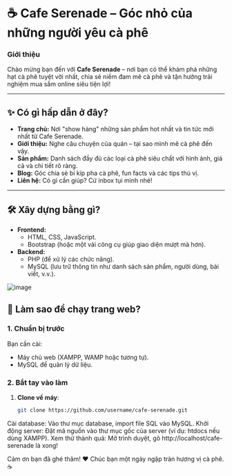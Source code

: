 # ☕ Cafe Serenade – Góc nhỏ của những người yêu cà phê

### Giới thiệu
Chào mừng bạn đến với **Cafe Serenade** – nơi bạn có thể khám phá những hạt cà phê tuyệt vời nhất, chia sẻ niềm đam mê cà phê và tận hưởng trải nghiệm mua sắm online siêu tiện lợi!  

---

## ✨ Có gì hấp dẫn ở đây?
- **Trang chủ:** Nơi "show hàng" những sản phẩm hot nhất và tin tức mới nhất từ Cafe Serenade.  
- **Giới thiệu:** Nghe câu chuyện của quán – tại sao mình mê cà phê đến vậy.  
- **Sản phẩm:** Danh sách đầy đủ các loại cà phê siêu chất với hình ảnh, giá cả và chi tiết rõ ràng.  
- **Blog:** Góc chia sẻ bí kíp pha cà phê, fun facts và các tips thú vị.  
- **Liên hệ:** Có gì cần giúp? Cứ inbox tụi mình nhé!  

---

## 🛠 Xây dựng bằng gì?
- **Frontend:**  
  - HTML, CSS, JavaScript.
  - Bootstrap (hoặc một vài công cụ giúp giao diện mượt mà hơn).  
- **Backend:**  
  - PHP (để xử lý các chức năng).  
  - MySQL (lưu trữ thông tin như danh sách sản phẩm, người dùng, bài viết, v.v.).  

![image](https://github.com/user-attachments/assets/884a7633-0182-4c57-bf85-1ebe1eb53b22)

## 🚀 Làm sao để chạy trang web?
### 1. Chuẩn bị trước
Bạn cần cài:  
- Máy chủ web (XAMPP, WAMP hoặc tương tự).  
- MySQL để quản lý dữ liệu.  

### 2. Bắt tay vào làm
1. **Clone về máy**:  
   ```bash
   git clone https://github.com/username/cafe-serenade.git

  Cài database:
      Vào thư mục database, import file SQL vào MySQL.
  Khởi động server:
      Đặt mã nguồn vào thư mục gốc của server (ví dụ: htdocs nếu dùng XAMPP).
  Xem thử thành quả:
      Mở trình duyệt, gõ http://localhost/cafe-serenade là xong!

Cảm ơn bạn đã ghé thăm! ❤️ Chúc bạn một ngày ngập tràn hương vị cà phê. ☕
